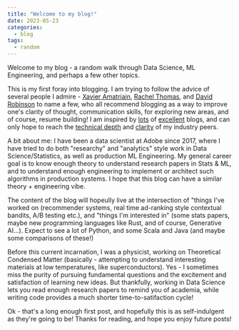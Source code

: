 ```yaml
---
title: "Welcome to my blog!"
date: 2023-05-23
categories:
  - blog
tags:
  - random
---
```


Welcome to my blog - a random walk through Data Science, ML Engineering, and perhaps a few other topics. 

This is my first foray into blogging. I am trying to follow the advice of several people I admire - [Xavier Amatriain](https://amatriain.net/blog/whyIpost), [Rachel Thomas](https://medium.com/@racheltho/why-you-yes-you-should-blog-7d2544ac1045), and [David Robinson](http://varianceexplained.org/r/start-blog/) to name a few, who all recommend blogging as a way to improve one's clarity of thought, communication skills, for exploring new areas, and of course, resume building! I am inspired by [lots](https://www.ethanrosenthal.com/#) of [excellent](https://www.chrisstucchio.com/blog/) blogs, and can only hope to reach the [technical depth](https://lilianweng.github.io/) and [clarity](https://wrongbutuseful.substack.com/) of my industry peers. 

A bit about me: I have been a data scientist at Adobe since 2017, where I have tried to do both "researchy" and "analytics" style work in Data Science/Statistics, as well as production ML Engineering. My general career goal is to know enough theory to understand research papers in Stats & ML, and to understand enough engineering to implement or architect such algorithms in production systems. I hope that this blog can have a similar theory + engineering vibe.  

The content of the blog will hopeully live at the intersection of "things I've worked on (recommender systems, real time ad-ranking style contextual bandits, A/B testing etc.), and "things I'm interested in" (some stats papers, maybe new programming languages like Rust, and of course, Generative AI...). Expect to see a lot of Python, and some Scala and Java (and maybe some comparisons of these!)

Before this current incarnation, I was a physicist, working on Theoretical Condensed Matter (basically - attempting to understand interesting materials at low temperatures, like superconductors). Yes - I sometimes miss the purity of pursuing fundamental questions and the excitement and satisfaction of learning new ideas. But thankfully, working in Data Science lets you read enough research papers to remind you of academia, while writing code provides a much shorter time-to-satifaction cycle! 

Ok - that's a long enough first post, and hopefully this is as self-indulgent as they're going to be! Thanks for reading, and hope you enjoy future posts!
